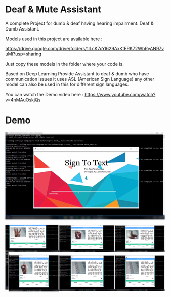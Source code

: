 # Deaf & Mute Assistant
A complete Project for dumb & deaf having hearing impairment. Deaf & Dumb Assistant.

Models used in this project are available here :

https://drive.google.com/drive/folders/1lLcK7cYl629AxKtERK72WbRyAN97vuMi?usp=sharing

Just copy these models in the folder where your code is.

Based on Deep Learning Provide Assistant to deaf & dumb who have communication issues it uses ASL (American Sign Language) any other model can also be used in this for different sign languages.

You can watch the Demo video here : https://www.youtube.com/watch?v=4nMAuOskjQs


# Demo

![Project_Demo](https://github.com/ahtesham007/Sign-to-text-GUI-/blob/master/intro.png)

![Project_Demo](https://github.com/ahtesham007/Sign-to-text-GUI-/blob/master/sign.png)
